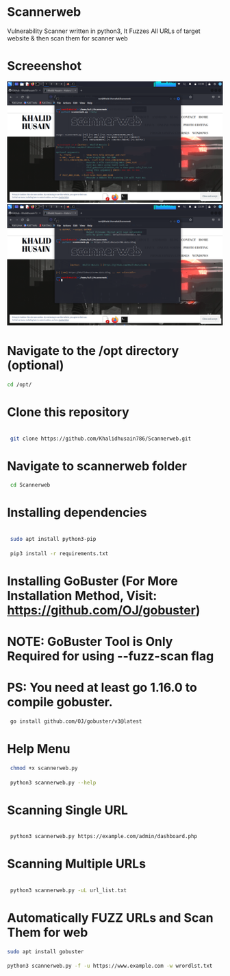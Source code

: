 # Scannerweb

Vulnerability Scanner written in python3, It Fuzzes All URLs of target website & then scan them for scanner web

# Screeenshot 

![CAPTURE 1](https://github.com/Khalidhusain786/Scannerweb/blob/main/Screenshot_2023-10-15_22_39_36.png)
![CAPTURE 1](https://github.com/Khalidhusain786/Scannerweb/blob/main/Screenshot_2023-10-15_22_40_00.png)

# Navigate to the /opt directory (optional)
```bash
cd /opt/
```

# Clone this repository
```bash

 git clone https://github.com/Khalidhusain786/Scannerweb.git
```

# Navigate to scannerweb folder
```bash
 cd Scannerweb
```

# Installing dependencies
```bash

 sudo apt install python3-pip 

 pip3 install -r requirements.txt

```

# Installing GoBuster (For More Installation Method, Visit: https://github.com/OJ/gobuster)
# NOTE: GoBuster Tool is Only Required for using --fuzz-scan flag
# PS: You need at least go 1.16.0 to compile gobuster.

```bash
 go install github.com/OJ/gobuster/v3@latest

```

# Help Menu

```bash
 chmod +x scannerweb.py

 python3 scannerweb.py --help
```

# Scanning Single URL
```bash

 python3 scannerweb.py https://example.com/admin/dashboard.php
```
 
# Scanning Multiple URLs
```bash

 python3 scannerweb.py -uL url_list.txt
```

# Automatically FUZZ URLs and Scan Them for web 
```bash
sudo apt install gobuster

python3 scannerweb.py -f -u https://www.example.com -w wrordlst.txt
```
